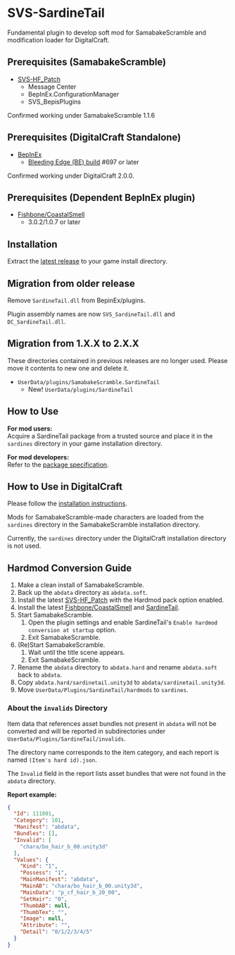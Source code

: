 # SVS-SardineTail

Fundamental plugin to develop soft mod for SamabakeScramble and modification loader for DigitalCraft.

## Prerequisites (SamabakeScramble)

- [SVS-HF_Patch](https://github.com/ManlyMarco/SVS-HF_Patch)
  - Message Center
  - BepInEx.ConfigurationManager
  - SVS_BepisPlugins

Confirmed working under SamabakeScramble 1.1.6

## Prerequisites (DigitalCraft Standalone)

- [BepInEx](https://github.com/BepInEx/BepInEx)
  - [Bleeding Edge (BE) build](https://builds.bepinex.dev/projects/bepinex_be) #697 or later

Confirmed working under DigitalCraft 2.0.0.

## Prerequisites (Dependent BepInEx plugin)

- [Fishbone/CoastalSmell](https://github.com/MaybeSamigroup/SVS-Fishbone)
  - 3.0.2/1.0.7 or later

## Installation

Extract the [latest release](https://github.com/MaybeSamigroup/SVS-SardineTail/releases/latest) to your game install directory.

## Migration from older release

Remove `SardineTail.dll` from BepinEx/plugins.

Plugin assembly names are now `SVS_SardineTail.dll` and `DC_SardineTail.dll`.

## Migration from 1.X.X to 2.X.X

These directories contained in previous releases are no longer used.
Please move it contents to new one and delete it.

- `UserData/plugins/SamabakeScramble.SardineTail`
  - New! `UserData/plugins/SardineTail`

## How to Use

**For mod users:**  
Acquire a SardineTail package from a trusted source and place it in the `sardines` directory in your game installation directory.

**For mod developers:**  
Refer to the [package specification](https://github.com/MaybeSamigroup/SVS-SardineTail/wiki).

## How to Use in DigitalCraft

Please follow the [installation instructions](https://github.com/MaybeSamigroup/SVS-Fishbone).

Mods for SamabakeScramble-made characters are loaded from the `sardines` directory in the SamabakeScramble installation directory.

Currently, the `sardines` directory under the DigitalCraft installation directory is not used.

## Hardmod Conversion Guide

1. Make a clean install of SamabakeScramble.
2. Back up the `abdata` directory as `abdata.soft`.
3. Install the latest [SVS-HF_Patch](https://github.com/ManlyMarco/SVS-HF_Patch) with the Hardmod pack option enabled.
4. Install the latest [Fishbone/CoastalSmell](https://github.com/MaybeSamigroup/SVS-Fishbone) and [SardineTail](https://github.com/MaybeSamigroup/SVS-SardineTail/releases/latest).
5. Start SamabakeScramble.
   1. Open the plugin settings and enable SardineTail's `Enable hardmod conversion at startup` option.
   2. Exit SamabakeScramble.
6. (Re)Start SamabakeScramble.
   1. Wait until the title scene appears.
   2. Exit SamabakeScramble.
7. Rename the `abdata` directory to `abdata.hard` and rename `abdata.soft` back to `abdata`.
8. Copy `abdata.hard/sardinetail.unity3d` to `abdata/sardinetail.unity3d`.
9. Move `UserData/Plugins/SardineTail/hardmods` to `sardines`.

### About the `invalids` Directory

Item data that references asset bundles not present in `abdata` will not be converted and will be reported in subdirectories under `UserData/Plugins/SardineTail/invalids`.

The directory name corresponds to the item category, and each report is named `(Item's hard id).json`.

The `Invalid` field in the report lists asset bundles that were not found in the `abdata` directory.

**Report example:**

```json
{
  "Id": 111001,
  "Category": 101,
  "Manifest": "abdata",
  "Bundles": [],
  "Invalid": [
    "chara/bo_hair_b_00.unity3d"
  ],
  "Values": {
    "Kind": "1",
    "Possess": "1",
    "MainManifest": "abdata",
    "MainAB": "chara/bo_hair_b_00.unity3d",
    "MainData": "p_cf_hair_b_20_00",
    "SetHair": "0",
    "ThumbAB": null,
    "ThumbTex": "",
    "Image": null,
    "Attribute": "",
    "Detail": "0/1/2/3/4/5"
  }
}
```
